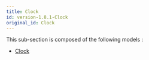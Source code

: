 ```yaml
---
title: Clock
id: version-1.8.1-Clock
original_id: Clock
---
```



This sub-section is composed of the following models :

* [Clock](references#ClockClock)

